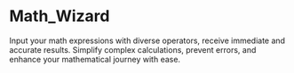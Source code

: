 # Math_Wizard
 Input your math expressions with diverse operators, receive immediate and accurate results. Simplify complex calculations, prevent errors, and enhance your mathematical journey with ease.
